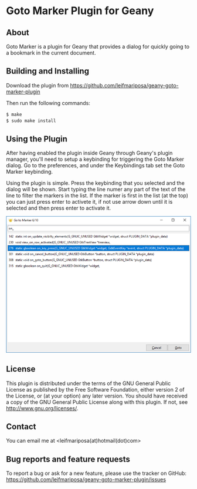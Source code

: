 Goto Marker Plugin for Geany
=========================

About
-----------

Goto Marker is a plugin for Geany that provides a dialog for quickly going to a bookmark in the current document.


Building and Installing
-----------------------

Download the plugin from https://github.com/leifmariposa/geany-goto-marker-plugin

Then run the following commands:

```bash
$ make
$ sudo make install
```

Using the Plugin
----------------

After having enabled the plugin inside Geany through Geany's plugin manager,
you'll need to setup a keybinding for triggering the Goto Marker dialog. Go to
the preferences, and under the Keybindings tab set the Goto Marker keybinding. 

Using the plugin is simple. Press the keybinding that you selected and the dialog will be shown.
Start typing the line numer any part of the text of the line to filter the markers in the list. If the marker is first in 
the list (at the top) you can just press enter to activete it, if not use arrow down until it is 
selected and then press enter to activate it.
                                              
![screenshot](https://github.com/leifmariposa/geany-goto-marker-plugin/blob/master/screenshots/screenshot.png?raw=true)

License
----------------

This plugin is distributed under the terms of the GNU General Public License
as published by the Free Software Foundation, either version 2 of the
License, or (at your option) any later version. You should have received a copy
of the GNU General Public License along with this plugin.  If not, see
<http://www.gnu.org/licenses/>. 

Contact
----------------

You can email me at &lt;leifmariposa(at)hotmail(dot)com&gt;
 
 
Bug reports and feature requests
----------------

To report a bug or ask for a new feature, please use the tracker
on GitHub: https://github.com/leifmariposa/geany-goto-marker-plugin/issues
